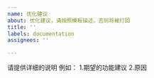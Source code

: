 ```yaml
---
name: 优化建议
about: 优化建议，请按照模板描述，否则将被打回
title: ''
labels: documentation
assignees: ''

---
```


请提供详细的说明
例如：
1.期望的功能建议
2.原因

